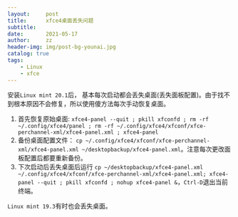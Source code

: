 ```yaml
---
layout:     post
title:      xfce4桌面丢失问题
subtitle:   
date:       2021-05-17
author:     zz
header-img: img/post-bg-younai.jpg
catalog: true
tags:
    - Linux
    - xfce
---
```


安装`Linux mint 20.1`后， 基本每次启动都会丢失桌面(丢失面板配置)。由于找不到根本原因不会修复，所以使用傻方法每次手动恢复桌面。

1. 首先恢复原始桌面: `xfce4-panel --quit ; pkill xfconfd ; rm -rf ~/.config/xfce4/panel ; rm -rf ~/.config/xfce4/xfconf/xfce-perchannel-xml/xfce4-panel.xml ; xfce4-panel`
2. 备份桌面配置文件： `cp ~/.config/xfce4/xfconf/xfce-perchannel-xml/xfce4-panel.xml ~/desktopbackup/xfce4-panel.xml`。注意每次更改面板配置后都要重新备份。
3. 下次启动后丢失桌面后运行 `cp ~/desktopbackup/xfce4-panel.xml ~/.config/xfce4/xfconf/xfce-perchannel-xml/xfce4-panel.xml; xfce4-panel --quit ; pkill xfconfd ; nohup xfce4-panel &`，`Ctrl-D`退出当前终端。

`Linux mint 19.3`有时也会丢失桌面。
